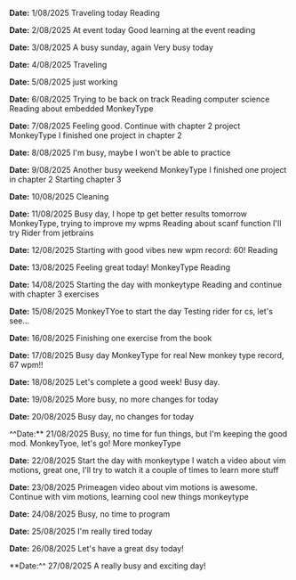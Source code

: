 **Date:** 1/08/2025
Traveling today
Reading

**Date:** 2/08/2025
At event today
Good learning at the event
reading

**Date:** 3/08/2025
A busy sunday, again
Very busy today

**Date:** 4/08/2025
Traveling

**Date:** 5/08/2025
just working

**Date:** 6/08/2025
Trying to be back on track
Reading computer science
Reading about embedded
MonkeyType

**Date:** 7/08/2025
Feeling good.
Continue with chapter 2 project
MonkeyType
I finished one project in chapter 2

**Date:** 8/08/2025
I'm busy, maybe I won't be able to practice

**Date:** 9/08/2025
Another busy weekend
MonkeyType
I finished one project in chapter 2
Starting chapter 3

**Date:** 10/08/2025
Cleaning

**Date:** 11/08/2025
Busy day, I hope tp get better results tomorrow
MonkeyType, trying to improve my wpms
Reading about scanf function
I'll try Rider from jetbrains

**Date:** 12/08/2025
Starting with good vibes
new wpm record: 60!
Reading

**Date:** 13/08/2025
Feeling great today!
MonkeyType
Reading

**Date:** 14/08/2025
Starting the day with monkeytype
Reading and continue with chapter 3 exercises

**Date:** 15/08/2025
MonkeyTYoe to start the day
Testing rider for cs, let's see...

**Date:** 16/08/2025
Finishing one exercise from the book

**Date:** 17/08/2025
Busy day
MonkeyType for real
New monkey type record, 67 wpm!!

**Date:** 18/08/2025
Let's complete a good week!
Busy day.

**Date:** 19/08/2025
More busy, no more changes for today

**Date:** 20/08/2025
Busy day, no changes for today

^^Date:** 21/08/2025
Busy, no time for fun things, but I'm keeping the good mod.
MonkeyTyoe, let's go!
More monkeyType

**Date:** 22/08/2025
Start the day with monkeytype
I watch a video about vim motions, great one, I'll try to watch it a couple of times to learn more stuff

**Date:** 23/08/2025
Primeagen video about vim motions is awesome.
Continue with vim motions, learning cool new things
monkeytype

**Date:** 24/08/2025
Busy, no time to program

**Date:** 25/08/2025
I'm really tired today

**Date:** 26/08/2025
Let's have a great dsy today!

**Date:^^ 27/08/2025
A really busy and exciting day!
